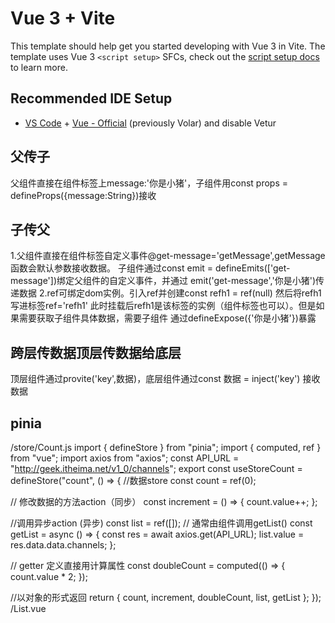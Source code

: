 # Vue 3 + Vite

This template should help get you started developing with Vue 3 in Vite. The template uses Vue 3 `<script setup>` SFCs, check out the [script setup docs](https://v3.vuejs.org/api/sfc-script-setup.html#sfc-script-setup) to learn more.

## Recommended IDE Setup

- [VS Code](https://code.visualstudio.com/) + [Vue - Official](https://marketplace.visualstudio.com/items?itemName=Vue.volar) (previously Volar) and disable Vetur


## 父传子
父组件直接在组件标签上message:'你是小猪'，子组件用const props = defineProps({message:String})接收
## 子传父
1.父组件直接在组件标签自定义事件@get-message='getMessage',getMessage函数会默认参数接收数据。
子组件通过const emit = defineEmits(['get-message'])绑定父组件的自定义事件，并通过
emit('get-message','你是小猪')传递数据
2.ref可绑定dom实例。引入ref并创建const refh1 = ref(null) 然后将refh1写进标签ref='refh1'
此时挂载后refh1是该标签的实例（组件标签也可以）。但是如果需要获取子组件具体数据，需要子组件
通过defineExpose({'你是小猪'})暴露

##  跨层传数据顶层传数据给底层
顶层组件通过provite('key',数据)，底层组件通过const 数据 = inject('key') 接收数据

##  pinia
/store/Count.js
import { defineStore } from "pinia";
import { computed, ref } from "vue";
import axios from "axios";
const API_URL = "http://geek.itheima.net/v1_0/channels";
export const useStoreCount = defineStore("count", () => {
  //数据store
  const count = ref(0);

  // 修改数据的方法action（同步）
  const increment = () => {
    count.value++;
  };

  //调用异步action  (异步)
  const list = ref([]);
  // 通常由组件调用getList()
  const getList = async () => {
    const res = await axios.get(API_URL);
    list.value = res.data.data.channels;
  };

  // getter 定义直接用计算属性
  const doubleCount = computed(() => {
    count.value * 2;
  });

  //以对象的形式返回
  return { count, increment, doubleCount, list, getList };
});
/List.vue
<template>
  <div>
    <h1>我是list组件</h1>
    <h2>{{ count }}</h2>
    <button @click="increment">点击+1</button>
  </div>
  <div>
    <ul>
      <li v-for="item in list" :key="item.id">{{ item.name }}</li>
    </ul>
  </div>
</template>

<script setup>
import { onMounted } from "vue";
import { useStoreCount } from "../store/Count";
import { storeToRefs } from "pinia";
const m = useStoreCount();
// 如果不想写item.name，可以将m结构赋值，但是必须加上storeToRefs，否则会丢失响应式
//函数不需要保证响应式使用正常的解构赋值
const { count, list } = storeToRefs(m);
const { getList, increment } = m;
onMounted(() => {
  getList();
});
</script>
